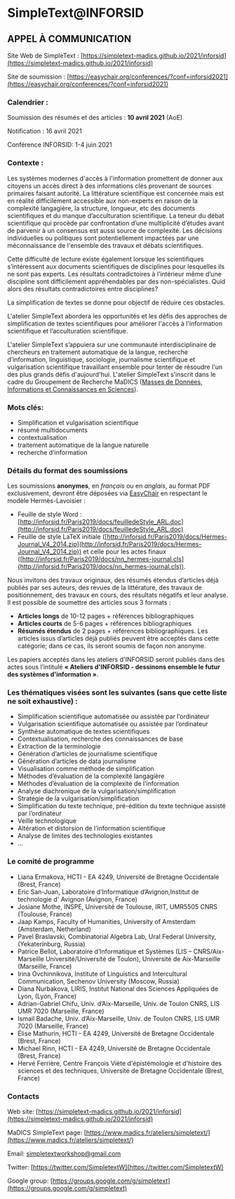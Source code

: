 
# SimpleText@INFORSID
## APPEL À COMMUNICATION 
Site Web de SimpleText : [https://simpletext-madics.github.io/2021/inforsid](https://simpletext-madics.github.io/2021/inforsid)

Site de soumission : [https://easychair.org/conferences/?conf=inforsid2021](https://easychair.org/conferences/?conf=inforsid2021) 

### Calendrier :
Soumission des résumés et des articles : **10 avril 2021** (AoE)

Notification : 16 avril 2021

Conférence INFORSID: 1-4 juin 2021

### Contexte : 
Les systèmes modernes d'accès à l'information promettent de donner aux citoyens un accès direct à des informations clés provenant de sources primaires faisant autorité. La littérature scientifique est concernée mais est en réalité difficilement accessible aux non-experts en raison de la complexité langagière, la structure, longueur, etc des documents scientifiques et du manque d’acculturation scientifique. La teneur du débat scientifique qui procède par confrontation d’une multiplicité d’études avant de parvenir à un consensus est aussi source de complexité.  Les décisions individuelles ou politiques sont potentiellement impactées par une méconnaissance  de l'ensemble des travaux et débats  scientifiques.

Cette difficulté de lecture  existe également lorsque les scientifiques s’intéressent aux documents scientifiques de disciplines pour lesquelles  ils ne sont pas experts. Les résultats contradictoires à l’intérieur même d’une discipline sont difficilement appréhendables par des non-spécialistes. Quid alors des résultats contradictoires entre disciplines?  

La simplification de textes se donne pour objectif  de réduire ces obstacles. 

L'atelier SimpleText abordera les opportunités et les défis des approches de simplification de textes scientifiques pour améliorer l'accès à l'information scientifique et l’acculturation scientifique. 

L'atelier SimpleText s’appuiera sur une communauté interdisciplinaire de chercheurs en traitement automatique de la langue, recherche d’information, linguistique, sociologie,  journalisme scientifique et vulgarisation scientifique travaillant ensemble pour tenter de résoudre l'un des plus grands défis d'aujourd'hui.
L'atelier SimpleText s’inscrit dans le cadre du Groupement de Recherche MaDICS ([Masses de Données, Informations et Connaissances en Sciences](https://www.madics.fr/ateliers/simpletext/)).

### Mots clés: 
* Simplification et vulgarisation scientifique
* résumé multidocuments
* contextualisation
* traitement automatique de la langue naturelle
* recherche d’information

### Détails du format des soumissions
Les soumissions **anonymes**, en *français* ou en *anglais*, au format PDF exclusivement, devront être déposées via  [EasyChair](https://easychair.org/conferences/?conf=inforsid2021)  en respectant le modèle Hermès-Lavoisier :
*	Feuille de style Word : [http://inforsid.fr/Paris2019/docs/feuilledeStyle_ARL.doc](http://inforsid.fr/Paris2019/docs/feuilledeStyle_ARL.doc)
*	Feuille de style LaTeX initiale ([http://inforsid.fr/Paris2019/docs/Hermes-Journal_V4_2014.zip](http://inforsid.fr/Paris2019/docs/Hermes-Journal_V4_2014.zip)) et celle pour les actes finaux ([http://inforsid.fr/Paris2019/docs/nn_hermes-journal.cls](http://inforsid.fr/Paris2019/docs/nn_hermes-journal.cls)). 

Nous invitons des travaux originaux, des résumés étendus d’articles déjà publiés par ses auteurs, des revues de la littérature, des travaux de positionnement, des travaux en cours, des résultats négatifs et leur analyse. Il est possible de soumettre des articles sous 3 formats : 
* **Articles longs**  de 10-12 pages + références bibliographiques
* **Articles courts** de 5-6 pages + références bibliographiques 
* **Résumés étendus** de 2 pages + références bibliographiques. Les articles issus d’articles déjà publiés peuvent être acceptés dans cette catégorie;  dans ce cas, ils  seront soumis de façon non anonyme.

Les papiers acceptés dans les ateliers d'INFORSID seront publiés dans des actes sous l’intitulé **«  Ateliers d'INFORSID - dessinons ensemble le futur des systèmes d'information »**. 

### Les thématiques visées sont les suivantes (sans que cette liste ne soit exhaustive) :
* Simplification scientifique automatisée ou assistée par l’ordinateur
* Vulgarisation scientifique automatisée ou assistée par l’ordinateur
* Synthèse automatique de textes scientifiques
* Contextualisation, recherche des connaissances de base
* Extraction de la terminologie
* Génération d’articles de journalisme scientifique
* Génération d’articles de data journalisme
* Visualisation comme méthode de simplification
* Méthodes d’évaluation de la complexité langagière
* Méthodes d’évaluation de la complexité de l’information
* Analyse diachronique de la vulgarisation/simplification
* Stratégie de la vulgarisation/simplification
* Simplification du texte technique, pré-édition du texte technique assisté par l’ordinateur
* Veille technologique
* Altération et distorsion de l’information scientifique
* Analyse de limites des technologies existantes
* ...


### Le comité de programme 
* Liana Ermakova, HCTI - EA 4249, Université de Bretagne Occidentale (Brest, France)
* Eric San-Juan, Laboratoire d’Informatique d’Avignon,Institut de technologie d' Avignon (Avignon, France)
* Josiane Mothe, INSPE, Université de Toulouse, IRIT, UMR5505 CNRS (Toulouse, France)
* Jaap Kamps, Faculty of Humanities, University of Amsterdam (Amsterdam, Netherland)
* Pavel Braslavski, Combinatorial Algebra Lab, Ural Federal University, (Yekaterinburg, Russia)
* Patrice Bellot, Laboratoire d’Informatique et Systèmes (LIS – CNRS/Aix-Marseille Université/Université de Toulon), Université de Aix-Marseille (Marseille, France)
* Irina Ovchinnikova, Institute of Linguistics and Intercultural Communication, Sechenov University (Moscow, Russia)
* Diana Nurbakova, LIRIS, Institut National des Sciences Appliquées de Lyon, (Lyon, France)
* Adrian-Gabriel Chifu, Univ. d’Aix-Marseille, Univ. de Toulon CNRS, LIS UMR 7020 (Marseille, France)
* Ismail Badache, Univ. d’Aix-Marseille, Univ. de Toulon CNRS, LIS UMR 7020 (Marseille, France)
* Élise Mathurin, HCTI - EA 4249, Université de Bretagne Occidentale (Brest, France)
* Michael Rinn, HCTI - EA 4249, Université de Bretagne Occidentale (Brest, France)
* Hervé Ferrière, Centre François Viète d'épistémologie et d'histoire des sciences et des techniques, Université de Bretagne Occidentale (Brest, France)

### Contacts
Web site: [https://simpletext-madics.github.io/2021/inforsid](https://simpletext-madics.github.io/2021/inforsid) 

MaDICS SimpleText page: [https://www.madics.fr/ateliers/simpletext/](https://www.madics.fr/ateliers/simpletext/) 

Email: [simpletextworkshop@gmail.com](simpletextworkshop@gmail.com) 

Twitter: [https://twitter.com/SimpletextW](https://twitter.com/SimpletextW)  

Google group: [https://groups.google.com/g/simpletext](https://groups.google.com/g/simpletext)  

